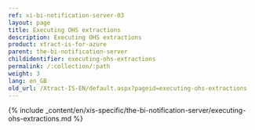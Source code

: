 ```yaml
---
ref: xi-bi-notification-server-03
layout: page
title: Executing OHS extractions
description: Executing OHS extractions
product: xtract-is-for-azure
parent: the-bi-notification-server
childidentifier: executing-ohs-extractions
permalink: /:collection/:path
weight: 3
lang: en_GB
old_url: /Xtract-IS-EN/default.aspx?pageid=executing-ohs-extractions
---
```

{% include _content/en/xis-specific/the-bi-notification-server/executing-ohs-extractions.md %}
